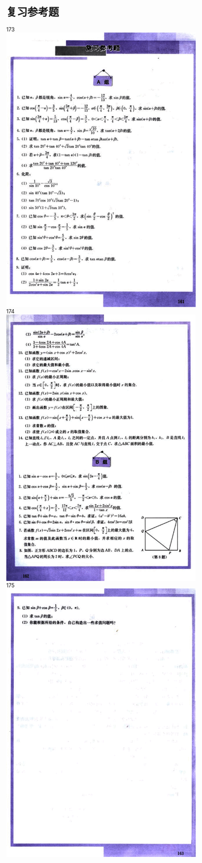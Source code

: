 # 复习参考题

173
![173](../../book/人教版高中数学A版必修4/人教版高中数学A版必修4_173.png)
174
![174](../../book/人教版高中数学A版必修4/人教版高中数学A版必修4_174.png)
175
![175](../../book/人教版高中数学A版必修4/人教版高中数学A版必修4_175.png)


